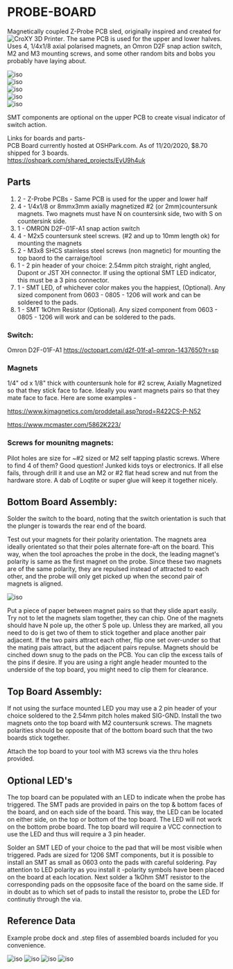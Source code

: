 # PROBE-BOARD

Magnetically coupled Z-Probe PCB sled, originally inspired and created for ![CroXY 3D Printer](https://github.com/wesc23/CroXY). The same PCB is used for the upper and lower halves. Uses 4, 1/4x1/8 axial polarised magnets, an Omron D2F snap action switch, M2 and M3 mounting screws, and some other random bits and bobs you probably have laying about.  

  ![iso](/images/ISO_View.png)  
  ![iso](/images/Left_View.png)  
  ![iso](/images/isotop.png)  
  ![iso](/images/isobtm.png)  
  ![iso](/images/board-dims.png)  

SMT components are optional on the upper PCB to create visual indicator of switch action.  

Links for boards and parts-  
PCB Board currently hosted at OSHPark.com. As of 11/20/2020, $8.70 shipped for 3 boards.  
https://oshpark.com/shared_projects/EyU9h4uk


## Parts
<ol>
<li>2 - Z-Probe PCBs - Same PCB is used for the upper and lower half</li>
<li>4 - 1/4x1/8 or 8mmx3mm axially magnetized #2 (or 2mm)countersunk magnets. Two magnets must have N on countersink side, two with S on countersink side.</li>
<li>1 - OMRON D2F-01F-A1 snap action switch</li>
<li>4 - M2x5 countersunk steel screws. (#2 and up to 10mm length ok) for mounting the magnets</li>
<li>2 - M3x8 SHCS stainless steel screws (non magnetic) for mounting the top baord to the carraige/tool</li>
<li>1 - 2 pin header of your choice: 2.54mm pitch straight, right angled, Dupont or JST XH connector. If using the optional SMT LED indicator, this must be a 3 pins connector.</li>
<li>1 - SMT LED, of whichever color makes you the happiest, (Optional). Any sized component from 0603 - 0805 - 1206 will work and can be soldered to the pads.</li>
<li>1 - SMT 1kOhm Resistor (Optional). Any sized component from 0603 - 0805 - 1206 will work and can be soldered to the pads.</li>
</ol>

### Switch: 
Omron D2F-01F-A1
https://octopart.com/d2f-01f-a1-omron-1437650?r=sp

### Magnets
1/4" od x 1/8" thick with countersunk hole for #2 screw, Axially Magnetized so that they stick face to face. Ideally you want magnets pairs so that they mate face to face. Here are some examples - 

https://www.kjmagnetics.com/proddetail.asp?prod=R422CS-P-N52

https://www.mcmaster.com/5862K223/

### Screws for mounitng magnets:
Pilot holes are size for ~#2 sized or M2 self tapping plastic screws. Where to find 4 of them? Good question! Junked kids toys or electronics. If all else fails, through drill it and use an M2 or #2 flat head screw and nut from the hardware store. A dab of Loqtite or super glue will keep it together nicely. 

## Bottom Board Assembly: 
Solder the switch to the board, noting that the switch orientation is such that the plunger is towards the rear end of the board.

Test out your magnets for their polarity orientation.  The magnets area ideally orientated so that their poles alternate fore-aft on the board. This way, when the tool aproaches the probe in the dock, the leading magnet's polarity is same as the first magnet on the probe. Since these two magnets are of the same polarity, they are repulsed instead of attracted to each other, and the probe will only get picked up when the second pair of magnets is aligned. 

![iso](/images/mag-polarity.png)

Put a piece of paper between magnet pairs so that they slide apart easily. Try not to let the magnets slam together, they can chip. One of the magnets should have N pole up, the other S pole up. Unless they are marked, all you need to do is get two of them to stick together and place another pair adjacent. If the two pairs attract each other, flip one set over-under so that the mating pais attract, but the adjacent pairs repulse. Magnets should be cinched down snug to the pads on the PCB. You can clip the excess tails of the pins if desire. If you are using a right angle header mounted to the underside of the top board, you might need to clip them for clearance.  

## Top Board Assembly: 
If not using the surface mounted LED you may use a 2 pin header of your choice soldered to the 2.54mm pitch holes maked SIG-GND. Install the two magnets onto the top board with M2 countersunk screws. The magnets polarities should be opposite that of the bottom board such that the two boards stick together.

Attach the top board to your tool with M3 screws via the thru holes provided. 


## Optional LED's

The top board can be populated with an LED to indicate when the probe has triggered. The SMT pads are provided in pairs on the top & bottom faces of the board, and on each side of the board. This way, the LED can be located on either side, on the top or bottom of the top board. The LED will not work on the bottom probe board. The top board will require a VCC connection to use the LED and thus will require a 3 pin header.  

Solder an SMT LED of your choice to the pad that will be most visible when triggered. Pads are sized for 1206 SMT components, but it is possible to install an SMT as small as 0603 onto the pads with careful soldering. Pay attention to LED polarity as you install it -polarity symbols have been placed on the board at each location. Next solder a 1kOhm SMT resistor to the corresponding pads on the oppsosite face of the board on the same side. If in doubt as to which set of pads to install the resistor to, probe the LED for continutiy through the via.   

## Reference Data
Example probe dock and .step files of assembled boards included for you convenience.

![iso](/images/PROBE-BOARD.png)
![iso](/images/Probe_Docked.png)
![iso](/images/Front-Probe.png)
![iso](/images/Left-Probe.png)
